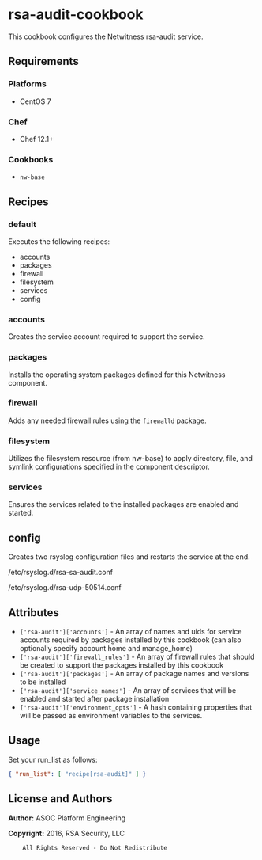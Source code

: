 # rsa-audit-cookbook

This cookbook configures the Netwitness rsa-audit service.

## Requirements

### Platforms

* CentOS 7

### Chef

* Chef 12.1+

### Cookbooks

* `nw-base`

## Recipes

### default

Executes the following recipes:
* accounts
* packages
* firewall
* filesystem
* services
* config

### accounts

Creates the service account required to support the service.

### packages

Installs the operating system packages defined for this Netwitness component.

### firewall

Adds any needed firewall rules using the `firewalld` package.

### filesystem

Utilizes the filesystem resource (from nw-base) to apply directory, file,
and symlink configurations specified in the component descriptor.

### services

Ensures the services related to the installed packages are enabled and
started.

## config

Creates two rsyslog configuration files and restarts the service at the end.

/etc/rsyslog.d/rsa-sa-audit.conf

/etc/rsyslog.d/rsa-udp-50514.conf

## Attributes

* `['rsa-audit']['accounts']` - An array of names and uids for
  service accounts required by packages installed by this cookbook
  (can also optionally specify account home and manage_home)
* `['rsa-audit']['firewall_rules']` - An array of firewall rules
  that should be created to support the packages installed by this cookbook
* `['rsa-audit']['packages']` - An array of package names and
  versions to be installed
* `['rsa-audit']['service_names']` - An array of services that
  will be enabled and started after package installation
* `['rsa-audit']['environment_opts']` - A hash containing properties 
  that will be passed as environment variables to the services.
  

## Usage

Set your run\_list as follows:

```json
{ "run_list": [ "recipe[rsa-audit]" ] }
```

## License and Authors

**Author:** ASOC Platform Engineering

**Copyright:** 2016, RSA Security, LLC

```text
    All Rights Reserved - Do Not Redistribute
```
